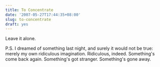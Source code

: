 ```yaml
---
title: To Concentrate
date: '2007-05-27T17:44:35+08:00'
slug: to-concentrate
draft: yes
---
```


Leave it alone.

P.S. I dreamed of something last night, and surely it would not be true: merely my own ridiculous imagination. Ridiculous, indeed. Something's come back again. Something's got stranger. Something's gone away.  

